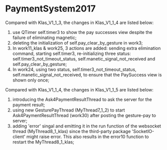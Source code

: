 # PaymentSystem2017
Compared with Klas_V1_1_3, the changes in Klas_V1_1_4 are listed below:
1. use QTimer self.timer3 to show the pay successes view despite the failure of eliminating magnetic;
2. deleting the initialization of self.pay_clear_by_gesture in work3;
3. In work11_klas & work25, 3 actions are added: sending extra elimination command, starting self.timer3, re-initializing three status: self.timer3_not_timeout_status, self.manetic_signal_not_received and self.pay_clear_by_gesture;
4. In work24, using two status, self.timer3_not_timeout_status, self.manetic_signal_not_received, to ensure that the PaySuccess view is shown only once;

Compared with Klas_V1_1_4, the changes in Klas_V1_1_5 are listed below:
1. introducing the Ask4PaymentResultThread to ask the server for the payment result;
2. using new GesturePayThread (MyThread7_1_2) to start Ask4PaymentResultThread (work30) after posting the gesture-pay to server; 
3. adding 'error' singal and emitting it in the run function of the websocket thread (MyThread8_1_klas) since the third-party package 'SocketIO-client' might raise error. This also results in the error10 function to restart the MyThread8_1_klas;
